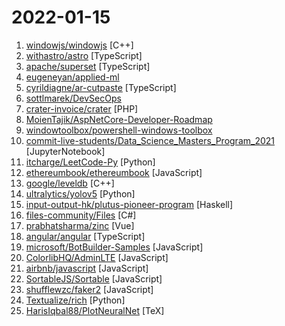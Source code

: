 # 2022-01-15

1. [windowjs/windowjs](https://github.com/windowjs/windowjs "Window.js is an open-source Javascript runtime for desktop graphics programming.") [C++]
2. [withastro/astro](https://github.com/withastro/astro "Build fast websites, faster. 🚀🧑‍🚀✨") [TypeScript]
3. [apache/superset](https://github.com/apache/superset "Apache Superset is a Data Visualization and Data Exploration Platform") [TypeScript]
4. [eugeneyan/applied-ml](https://github.com/eugeneyan/applied-ml "📚 Papers & tech blogs by companies sharing their work on data science & machine learning in production.") 
5. [cyrildiagne/ar-cutpaste](https://github.com/cyrildiagne/ar-cutpaste "Cut and paste your surroundings using AR") [TypeScript]
6. [sottlmarek/DevSecOps](https://github.com/sottlmarek/DevSecOps "Ultimate DevSecOps library") 
7. [crater-invoice/crater](https://github.com/crater-invoice/crater "Open Source Invoicing Solution for Individuals & Businesses") [PHP]
8. [MoienTajik/AspNetCore-Developer-Roadmap](https://github.com/MoienTajik/AspNetCore-Developer-Roadmap "Roadmap to becoming an ASP.NET Core developer in 2022") 
9. [windowtoolbox/powershell-windows-toolbox](https://github.com/windowtoolbox/powershell-windows-toolbox "") 
10. [commit-live-students/Data_Science_Masters_Program_2021](https://github.com/commit-live-students/Data_Science_Masters_Program_2021 "") [JupyterNotebook]
11. [itcharge/LeetCode-Py](https://github.com/itcharge/LeetCode-Py "⛽️「算法通关手册」，超详细的「算法与数据结构」基础讲解教程，「LeetCode」650+ 道题目 Python 版的详细解析。通过「算法理论学习」和「编程实战练习」相结合的方式，从零基础到彻底掌握算法知识。") [Python]
12. [ethereumbook/ethereumbook](https://github.com/ethereumbook/ethereumbook "Mastering Ethereum, by Andreas M. Antonopoulos, Gavin Wood") [JavaScript]
13. [google/leveldb](https://github.com/google/leveldb "LevelDB is a fast key-value storage library written at Google that provides an ordered mapping from string keys to string values.") [C++]
14. [ultralytics/yolov5](https://github.com/ultralytics/yolov5 "YOLOv5 🚀 in PyTorch > ONNX > CoreML > TFLite") [Python]
15. [input-output-hk/plutus-pioneer-program](https://github.com/input-output-hk/plutus-pioneer-program "") [Haskell]
16. [files-community/Files](https://github.com/files-community/Files "A modern file manager that pushes the boundaries of the platform.") [C#]
17. [prabhatsharma/zinc](https://github.com/prabhatsharma/zinc "Zinc Search engine. A lightweight alternative to elasticsearch that requires minimal resources, written in Go.") [Vue]
18. [angular/angular](https://github.com/angular/angular "The modern web developer’s platform") [TypeScript]
19. [microsoft/BotBuilder-Samples](https://github.com/microsoft/BotBuilder-Samples "Welcome to the Bot Framework samples repository. Here you will find task-focused samples in C#, JavaScript and TypeScript to help you get started with the Bot Framework SDK!") [JavaScript]
20. [ColorlibHQ/AdminLTE](https://github.com/ColorlibHQ/AdminLTE "AdminLTE - Free admin dashboard template based on Bootstrap 4") [JavaScript]
21. [airbnb/javascript](https://github.com/airbnb/javascript "JavaScript Style Guide") [JavaScript]
22. [SortableJS/Sortable](https://github.com/SortableJS/Sortable "Reorderable drag-and-drop lists for modern browsers and touch devices. No jQuery or framework required.") [JavaScript]
23. [shufflewzc/faker2](https://github.com/shufflewzc/faker2 "不知名大佬备份") [JavaScript]
24. [Textualize/rich](https://github.com/Textualize/rich "Rich is a Python library for rich text and beautiful formatting in the terminal.") [Python]
25. [HarisIqbal88/PlotNeuralNet](https://github.com/HarisIqbal88/PlotNeuralNet "Latex code for making neural networks diagrams") [TeX]
